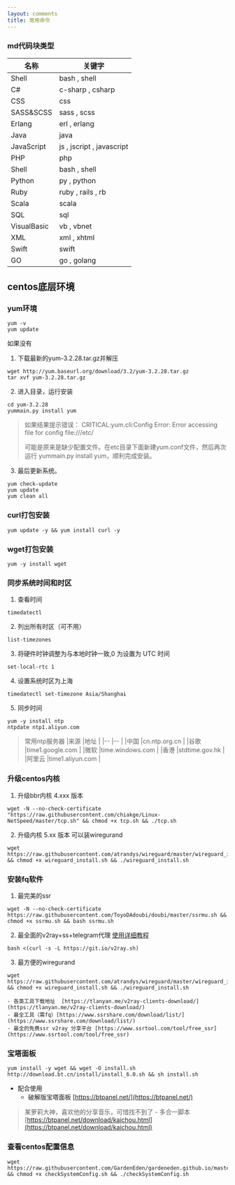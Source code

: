 ```yaml
---
layout: comments
title: 常用命令
---
```

### md代码块类型

|名称				|关键字										|
|--					|--												|
|Shell			|bash , shell							|
|C#					|c-sharp , csharp					|
|CSS				|css											|
|SASS&SCSS	|sass , scss							|
|Erlang			|erl , erlang							|
|Java				|java											|
|JavaScript	|js , jscript , javascript|
|PHP				|php											|
|Shell			|bash , shell							|
|Python			|py , python							|
|Ruby				|ruby , rails , rb				|
|Scala			|scala										|
|SQL				|sql											|
|VisualBasic|vb , vbnet								|
|XML				|xml , xhtml							|
|Swift			|swift										|
|GO					|go , golang							|

## centos底层环境
### yum环境
```shell
yum -v
yum update
```
如果没有

1. 下载最新的yum-3.2.28.tar.gz并解压
```shell
wget http://yum.baseurl.org/download/3.2/yum-3.2.28.tar.gz
tar xvf yum-3.2.28.tar.gz
```
2. 进入目录，运行安装
```shell
cd yum-3.2.28
yummain.py install yum
```
> 如果结果提示错误： CRITICAL:yum.cli:Config Error: Error accessing file for config file:///etc/
>
>可能是原来是缺少配置文件。在etc目录下面新建yum.conf文件，然后再次运行 yummain.py install yum，顺利完成安装。
3. 最后更新系统。
```shell
yum check-update
yum update
yum clean all
```
### curl打包安装
```shell
yum update -y && yum install curl -y
```
### wget打包安装
```shell
yum -y install wget
```

### 同步系统时间和时区
1. 查看时间
```shell
timedatectl
```
2. 列出所有时区（可不用）
```shell
list-timezones
```
3. 将硬件时钟调整为与本地时钟一致,0 为设置为 UTC 时间
```shell
set-local-rtc 1
```
4. 设置系统时区为上海
```shell
timedatectl set-timezone Asia/Shanghai
```
5. 同步时间
```shell
yum -y install ntp
ntpdate ntp1.aliyun.com
```
> 常用ntp服务器
|来源	|地址				|
|--		|--					|
|中国	|cn.ntp.org.cn		|
|谷歌	|time1.google.com	|
|微软	|time.windows.com	|
|香港	|stdtime.gov.hk		|
|阿里云	|time1.aliyun.com	|


### 升级centos内核

1. 升级bbr内核 4.xxx 版本
```shell
wget -N --no-check-certificate "https://raw.githubusercontent.com/chiakge/Linux-NetSpeed/master/tcp.sh" && chmod +x tcp.sh && ./tcp.sh
```
2. 升级内核 5.xx 版本 可以装wiregurand
```shell
wget https://raw.githubusercontent.com/atrandys/wireguard/master/wireguard_install.sh && chmod +x wireguard_install.sh && ./wireguard_install.sh
```


### 安装fq软件
1. 最完美的ssr
```shell
wget -N --no-check-certificate https://raw.githubusercontent.com/ToyoDAdoubi/doubi/master/ssrmu.sh && chmod +x ssrmu.sh && bash ssrmu.sh
```
2. 最全面的v2ray+ss+telegram代理
[使用详细教程](https://github.com/233boy/v2ray/wiki/V2Ray%E4%B8%80%E9%94%AE%E5%AE%89%E8%A3%85%E8%84%9A%E6%9C%AC)
```shell
bash <(curl -s -L https://git.io/v2ray.sh)
```
3. 最方便的wiregurand
```shell
wget https://raw.githubusercontent.com/atrandys/wireguard/master/wireguard_install.sh && chmod +x wireguard_install.sh && ./wireguard_install.sh
```
	- 各类工具下载地址  [https://tlanyan.me/v2ray-clients-download/](https://tlanyan.me/v2ray-clients-download/)
	- 最全工具（需fq）[https://www.ssrshare.com/download/list/](https://www.ssrshare.com/download/list/)
	- 最全的免费ssr v2ray 分享平台 [https://www.ssrtool.com/tool/free_ssr](https://www.ssrtool.com/tool/free_ssr)


### 宝塔面板
```shell
yum install -y wget && wget -O install.sh http://download.bt.cn/install/install_6.0.sh && sh install.sh
```
* 配合使用
	- 破解版宝塔面板 [https://btpanel.net/](https://btpanel.net/)
>某萝莉大神，喜欢他的分享音乐，可惜找不到了
	- 多合一脚本 [https://btpanel.net/download/kaichou.html](https://btpanel.net/download/kaichou.html)

### 查看centos配置信息
```shell
wget https://raw.githubusercontent.com/GardenEden/gardeneden.github.io/master/sh/checkSystemConfig.sh && chmod +x checkSystemConfig.sh && ./checkSystemConfig.sh
```
